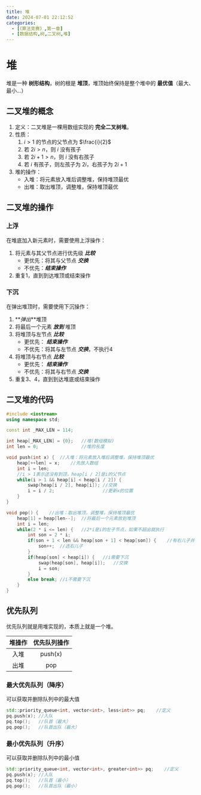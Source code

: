 ```yaml
---
title: 堆
date: 2024-07-01 22:12:52
categories:
  - [《算法竞赛》,第一章]
  - [数据结构,树,二叉树,堆]
---
```



# 堆

堆是一种 __树形结构__，树的根是 __堆顶__，堆顶始终保持是整个堆中的 __最优值__（最大、最小...）

## 二叉堆的概念

1. 定义：二叉堆是一棵用数组实现的 __完全二叉树堆__。
2. 性质：
    1. $i>1$ 的节点的父节点为 $\frac{i}{2}$
    2. 若 $2i>n$，则 $i$ 没有孩子
    3. 若 $2i+1>n$，则 $i$ 没有右孩子
    4. 若 $i$ 有孩子，则左孩子为 $2i$，右孩子为 $2i+1$
3. 堆的操作：
    - 入堆：将元素放入堆后调整堆，保持堆顶最优
    - 出堆：取出堆顶，调整堆，保持堆顶最优

## 二叉堆的操作

### 上浮
在堆底加入新元素时，需要使用上浮操作：

1. 将元素与其父节点进行优先级 **_比较_**
    - 更优先：将其与父节点 **_交换_**
    - 不优先：**_结束操作_**
2. 重复1，直到到达堆顶或结束操作

### 下沉
在弹出堆顶时，需要使用下沉操作：

1. **_弹出_**堆顶
2. 将最后一个元素  **_放到_** 堆顶
3. 将堆顶与左节点 **_比较_**
    - 更优先： **_结束操作_**
    - 不优先：将其与左节点 **_交换_**，不执行4
4. 将堆顶与右节点 **_比较_**
    - 更优先： **_结束操作_**
    - 不优先：将其与右节点 **_交换_**
5. 重复3、4，直到到达堆底或结束操作

## 二叉堆的代码
```c++
#include <iostream>
using namespace std;

const int _MAX_LEN = 114;

int heap[_MAX_LEN] = {0};   //堆(数组模拟)
int len = 0;                //堆的长度

void push(int x) {  //入堆：将元素放入堆后调整堆，保持堆顶最优
    heap[++len] = x;    //先放入数组
    int i = len;
    //i > 1表示还没有到顶，heap[i / 2]是i的父节点
    while(i > 1 && heap[i] < heap[i / 2]) {
        swap(heap[i / 2], heap[i]); //交换
        i = i / 2;                  //更新x的位置
    }
}

void pop() {    //出堆：取出堆顶，调整堆，保持堆顶最优
    heap[1] = heap[len--];  //将最后一个元素放到堆顶
    int i = len;
    while(2 * i <= len) {   //2*i是i的左子节点，如果不超出就执行
        int son = 2 * i;
        if(son + 1 < len && heap[son + 1] < heap[son]) {    //有右儿子并且右儿子小
            son++;  //选右儿子
        }
        if(heap[son] < heap[i]) {   //i需要下沉
            swap(heap[son], heap[i]);   //交换
            i = son;
        }
        else break; //i不需要下沉
    }
}
```

## 优先队列
优先队列就是用堆实现的，本质上就是一个堆。


|   堆操作       | 优先队列操作 |
|   :-----:     | :-----:     |
|   入堆         | push(x)      |
|   出堆        | pop       |


### 最大优先队列（降序）
可以获取并删除队列中的最大值
```c++
std::priority_queue<int, vector<int>, less<int>> pq;    //定义
pq.push(x); //入队
pq.top();   //队首（最大）
pq.pop();   //队首出队（最大）
```
### 最小优先队列（升序）
可以获取并删除队列中的最小值
```c++
std::priority_queue<int, vector<int>, greater<int>> pq;    //定义
pq.push(x); //入队
pq.top();   //队首（最小）
pq.pop();   //队首出队（最小）
```
